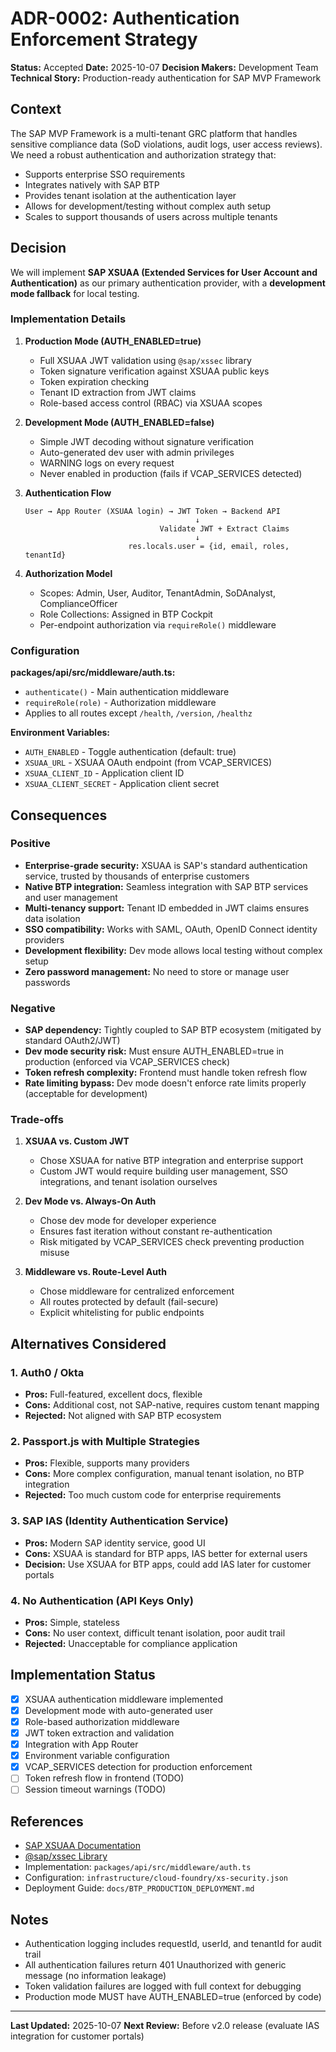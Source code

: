 # ADR-0002: Authentication Enforcement Strategy

**Status:** Accepted
**Date:** 2025-10-07
**Decision Makers:** Development Team
**Technical Story:** Production-ready authentication for SAP MVP Framework

## Context

The SAP MVP Framework is a multi-tenant GRC platform that handles sensitive compliance data (SoD violations, audit logs, user access reviews). We need a robust authentication and authorization strategy that:

- Supports enterprise SSO requirements
- Integrates natively with SAP BTP
- Provides tenant isolation at the authentication layer
- Allows for development/testing without complex auth setup
- Scales to support thousands of users across multiple tenants

## Decision

We will implement **SAP XSUAA (Extended Services for User Account and Authentication)** as our primary authentication provider, with a **development mode fallback** for local testing.

### Implementation Details

1. **Production Mode (AUTH_ENABLED=true)**
   - Full XSUAA JWT validation using `@sap/xssec` library
   - Token signature verification against XSUAA public keys
   - Token expiration checking
   - Tenant ID extraction from JWT claims
   - Role-based access control (RBAC) via XSUAA scopes

2. **Development Mode (AUTH_ENABLED=false)**
   - Simple JWT decoding without signature verification
   - Auto-generated dev user with admin privileges
   - WARNING logs on every request
   - Never enabled in production (fails if VCAP_SERVICES detected)

3. **Authentication Flow**
   ```
   User → App Router (XSUAA login) → JWT Token → Backend API
                                         ↓
                                 Validate JWT + Extract Claims
                                         ↓
                          res.locals.user = {id, email, roles, tenantId}
   ```

4. **Authorization Model**
   - Scopes: Admin, User, Auditor, TenantAdmin, SoDAnalyst, ComplianceOfficer
   - Role Collections: Assigned in BTP Cockpit
   - Per-endpoint authorization via `requireRole()` middleware

### Configuration

**packages/api/src/middleware/auth.ts:**
- `authenticate()` - Main authentication middleware
- `requireRole(role)` - Authorization middleware
- Applies to all routes except `/health`, `/version`, `/healthz`

**Environment Variables:**
- `AUTH_ENABLED` - Toggle authentication (default: true)
- `XSUAA_URL` - XSUAA OAuth endpoint (from VCAP_SERVICES)
- `XSUAA_CLIENT_ID` - Application client ID
- `XSUAA_CLIENT_SECRET` - Application client secret

## Consequences

### Positive

- **Enterprise-grade security:** XSUAA is SAP's standard authentication service, trusted by thousands of enterprise customers
- **Native BTP integration:** Seamless integration with SAP BTP services and user management
- **Multi-tenancy support:** Tenant ID embedded in JWT claims ensures data isolation
- **SSO compatibility:** Works with SAML, OAuth, OpenID Connect identity providers
- **Development flexibility:** Dev mode allows local testing without complex setup
- **Zero password management:** No need to store or manage user passwords

### Negative

- **SAP dependency:** Tightly coupled to SAP BTP ecosystem (mitigated by standard OAuth2/JWT)
- **Dev mode security risk:** Must ensure AUTH_ENABLED=true in production (enforced via VCAP_SERVICES check)
- **Token refresh complexity:** Frontend must handle token refresh flow
- **Rate limiting bypass:** Dev mode doesn't enforce rate limits properly (acceptable for development)

### Trade-offs

1. **XSUAA vs. Custom JWT**
   - Chose XSUAA for native BTP integration and enterprise support
   - Custom JWT would require building user management, SSO integrations, and tenant isolation ourselves

2. **Dev Mode vs. Always-On Auth**
   - Chose dev mode for developer experience
   - Ensures fast iteration without constant re-authentication
   - Risk mitigated by VCAP_SERVICES check preventing production misuse

3. **Middleware vs. Route-Level Auth**
   - Chose middleware for centralized enforcement
   - All routes protected by default (fail-secure)
   - Explicit whitelisting for public endpoints

## Alternatives Considered

### 1. Auth0 / Okta
- **Pros:** Full-featured, excellent docs, flexible
- **Cons:** Additional cost, not SAP-native, requires custom tenant mapping
- **Rejected:** Not aligned with SAP BTP ecosystem

### 2. Passport.js with Multiple Strategies
- **Pros:** Flexible, supports many providers
- **Cons:** More complex configuration, manual tenant isolation, no BTP integration
- **Rejected:** Too much custom code for enterprise requirements

### 3. SAP IAS (Identity Authentication Service)
- **Pros:** Modern SAP identity service, good UI
- **Cons:** XSUAA is standard for BTP apps, IAS better for external users
- **Decision:** Use XSUAA for BTP apps, could add IAS later for customer portals

### 4. No Authentication (API Keys Only)
- **Pros:** Simple, stateless
- **Cons:** No user context, difficult tenant isolation, poor audit trail
- **Rejected:** Unacceptable for compliance application

## Implementation Status

- [x] XSUAA authentication middleware implemented
- [x] Development mode with auto-generated user
- [x] Role-based authorization middleware
- [x] JWT token extraction and validation
- [x] Integration with App Router
- [x] Environment variable configuration
- [x] VCAP_SERVICES detection for production enforcement
- [ ] Token refresh flow in frontend (TODO)
- [ ] Session timeout warnings (TODO)

## References

- [SAP XSUAA Documentation](https://help.sap.com/docs/CP_AUTHORIZ_TRUST_MNG)
- [@sap/xssec Library](https://www.npmjs.com/package/@sap/xssec)
- Implementation: `packages/api/src/middleware/auth.ts`
- Configuration: `infrastructure/cloud-foundry/xs-security.json`
- Deployment Guide: `docs/BTP_PRODUCTION_DEPLOYMENT.md`

## Notes

- Authentication logging includes requestId, userId, and tenantId for audit trail
- All authentication failures return 401 Unauthorized with generic message (no information leakage)
- Token validation failures are logged with full context for debugging
- Production mode MUST have AUTH_ENABLED=true (enforced by code)

---

**Last Updated:** 2025-10-07
**Next Review:** Before v2.0 release (evaluate IAS integration for customer portals)
